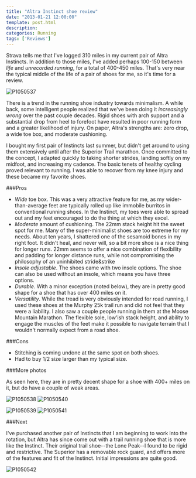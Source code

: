```yaml
---
title: "Altra Instinct shoe review"
date: "2013-01-21 12:00:00"
template: post.html
description:
categories: Running
tags: ['Reviews']
---
```


Strava tells me that I've logged 310 miles in my current pair of Altra Instincts. In addition to those miles, I've added perhaps 100-150 between *life* and *unrecorded running*, for a total of 400-450 miles. That's very near the typical middle of the life of a pair of shoes for me, so it's time for a review. 

![P1050537](http://f.slowtheory.com/8401395063_475e7cd38d_z.jpg "P1050537")

There is a trend in the running shoe industry towards minimalism. A while back, some intelligent people realized that we've been doing it *increasingly wrong* over the past couple decades. Rigid shoes with arch support and a substantial drop from heel to forefoot have resulted in poor running form and a greater likelihood of injury. On paper, Altra's strengths are: zero drop, a wide toe box, and moderate cushioning.

I bought my first pair of Instincts last summer, but didn't get around to using them extensively until after the Superior Trail marathon. Once committed to the concept, I adapted quickly to taking shorter strides, landing softly on my midfoot, and increasing my cadence. The basic tenets of healthy cycling proved relevant to running. I was able to recover from my knee injury and these became my favorite shoes.  

###Pros

- *Wide* toe box. This was a very attractive feature for me, as my wider-than-average feet are typically rolled up like immobile burritos in conventional running shoes. In the Instinct, my toes were able to spread out and my feet encouraged to do the thing at which they excel.
- *Moderate* amount of cushioning. The 22mm stack height hit the sweet spot for me. Many of the super-minimalist shoes are too extreme for my needs. About ten years, I shattered one of the sesamoid bones in my right foot. It didn't heal, and never will, so a bit more shoe is a nice thing for longer runs. 22mm seems to offer a nice combination of flexibility and padding for longer distance runs, while not compromising the philosophy of an uninhibited stride&amp;strike
- *Insole adjustable*. The shoes came with two insole options. The shoe can also be used without an insole, which means you have three options.
- *Durable*. With a minor exception (noted below), they are in pretty good shape for a shoe that has over 400 miles on it. 
- *Versatility*. While the tread is very obviously intended for road running, I used these shoes at the Murphy 25k trail run and did not feel that they were a liability. I also saw a couple people running in them at the Moose Mountain Marathon. The flexible sole, low'ish stack height, and ability to engage the muscles of the feet make it possible to navigate terrain that I wouldn't normally expect from a road shoe.  

###Cons

- Stitching is coming undone at the same spot on both shoes.
- Had to buy 1/2 size larger than my typical size.

###More photos

As seen here, they are in pretty decent shape for a shoe with 400+ miles on it, but do have a couple of weak areas.

![P1050538](http://f.slowtheory.com/8401394991_931d7c6f41_n.jpg "P1050538") ![P1050540](http://f.slowtheory.com/8402484002_ff2b9aabfa_n.jpg "P1050540") 

![P1050539](http://f.slowtheory.com/8401394967_1ac87cb588_n.jpg "P1050539") ![P1050541](http://f.slowtheory.com/8402483888_880c1cbb5b_n.jpg "P1050541")  

###Next

I've purchased another pair of Instincts that I am beginning to work into the rotation, but Altra has since come out with a trail running shoe that is more like the Instinct. Their original trail shoe--the Lone Peak--I found to be rigid and restrictive. The Superior has a removable rock guard, and offers more of the features and fit of the Instinct. Initial impressions are quite good.

![P1050542](http://f.slowtheory.com/8401395239_3967da3e20_z.jpg "P1050542")
